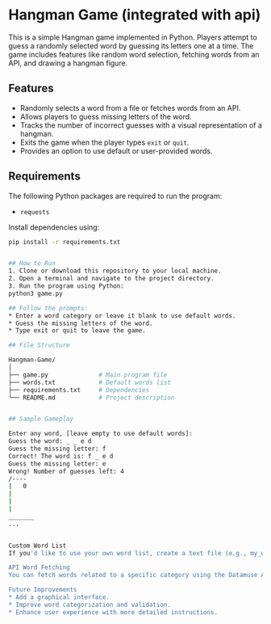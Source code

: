 # Hangman Game (integrated with api)

This is a simple Hangman game implemented in Python. Players attempt to guess a randomly selected word by guessing its letters one at a time. The game includes features like random word selection, fetching words from an API, and drawing a hangman figure.

## Features

- Randomly selects a word from a file or fetches words from an API.
- Allows players to guess missing letters of the word.
- Tracks the number of incorrect guesses with a visual representation of a hangman.
- Exits the game when the player types `exit` or `quit`.
- Provides an option to use default or user-provided words.

## Requirements

The following Python packages are required to run the program:

- `requests`

Install dependencies using:

```bash
pip install -r requirements.txt


## How to Run
1. Clone or download this repository to your local machine.
2. Open a terminal and navigate to the project directory.
3. Run the program using Python: 
python3 game.py

## Follow the prompts:
* Enter a word category or leave it blank to use default words.
* Guess the missing letters of the word.
* Type exit or quit to leave the game.

## File Structure

Hangman-Game/
│
├── game.py              # Main program file
├── words.txt            # Default words list
├── requirements.txt     # Dependencies
└── README.md            # Project description


## Sample Gameplay

Enter any word, [leave empty to use default words]:
Guess the word: _ _ e d
Guess the missing letter: f
Correct! The word is: f _ e d
Guess the missing letter: e
Wrong! Number of guesses left: 4
/----
|   0
|
|
|
_______
...


Custom Word List
If you'd like to use your own word list, create a text file (e.g., my_words.txt) with one word per line and provide its name when prompted.

API Word Fetching
You can fetch words related to a specific category using the Datamuse API. Enter a category (e.g., "animals" or "technology") when prompted, and the program will retrieve and use those words for the game.

Future Improvements
* Add a graphical interface.
* Improve word categorization and validation.
* Enhance user experience with more detailed instructions.
